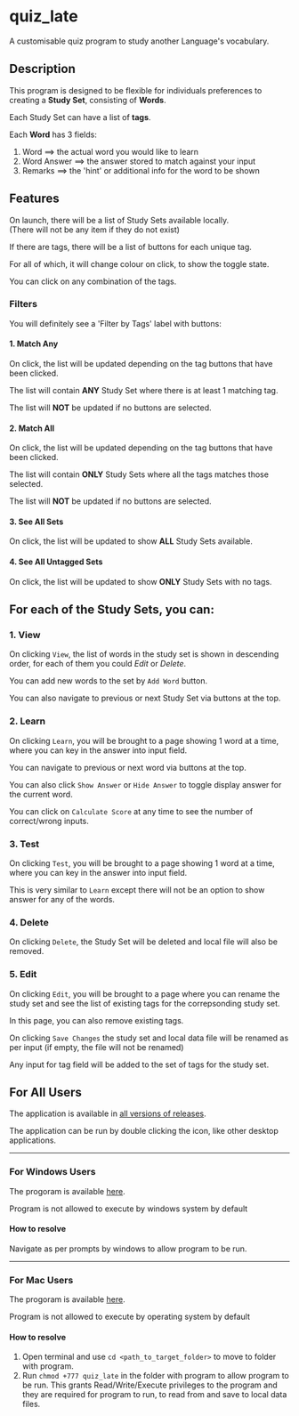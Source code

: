 # quiz_late

A customisable quiz program to study another Language's vocabulary.

## Description

This program is designed to be flexible for individuals preferences to creating a **Study Set**, consisting of **Words**.

Each Study Set can have a list of **tags**.

Each **Word** has 3 fields:
1. Word ==> the actual word you would like to learn
2. Word Answer ==> the answer stored to match against your input
3. Remarks ==> the 'hint' or additional info for the word to be shown

## Features

On launch, there will be a list of Study Sets available locally. <br>
(There will not be any item if they do not exist)

If there are tags, there will be a list of buttons for each unique tag.

For all of which, it will change colour on click, to show the toggle state.

You can click on any combination of the tags.

### Filters

You will definitely see a 'Filter by Tags' label with buttons:
#### 1. Match Any
On click, the list will be updated depending on the tag buttons that have been clicked.

The list will contain **ANY** Study Set where there is at least 1 matching tag.

The list will **NOT** be updated if no buttons are selected.

#### 2. Match All
On click, the list will be updated depending on the tag buttons that have been clicked.

The list will contain **ONLY** Study Sets where all the tags matches those selected.

The list will **NOT** be updated if no buttons are selected.

#### 3. See All Sets
On click, the list will be updated to show **ALL** Study Sets available.

#### 4. See All Untagged Sets
On click, the list will be updated to show **ONLY** Study Sets with no tags.

For each of the Study Sets, you can:
---
### 1. View
On clicking `View`, the list of words in the study set is shown in descending order, for each of them you could *Edit* or *Delete*.

You can add new words to the set by `Add Word` button.
    
You can also navigate to previous or next Study Set via buttons at the top.

### 2. Learn
On clicking `Learn`, you will be brought to a page showing 1 word at a time, where you can key in the answer into input field.

You can navigate to previous or next word via buttons at the top.

You can also click `Show Answer` or `Hide Answer` to toggle display answer for the current word.

You can click on `Calculate Score` at any time to see the number of correct/wrong inputs.

### 3. Test
On clicking `Test`, you will be brought to a page showing 1 word at a time, where you can key in the answer into input field. 

This is very similar to `Learn` except there will not be an option to show answer for any of the words.

### 4. Delete
On clicking `Delete`, the Study Set will be deleted and local file will also be removed.

### 5. Edit
On clicking `Edit`, you will be brought to a page where you can rename the study set and see the list of existing tags for the correpsonding study set.

In this page, you can also remove existing tags.

On clicking `Save Changes` the study set and local data file will be renamed as per input (if empty, the file will not be renamed)

Any input for tag field will be added to the set of tags for the study set.


## For All Users

The application is available in [all versions of releases](https://github.com/wanyu-l/quiz_proj/releases).

The application can be run by double clicking the icon, like other desktop applications.

---
### For Windows Users 
The progoram is available [here](https://github.com/wanyu-l/quiz_proj/releases/tag/v2.0.0).

Program is not allowed to execute by windows system by default

#### How to resolve
Navigate as per prompts by windows to allow program to be run.

---
### For Mac Users 
The progoram is available [here](https://github.com/wanyu-l/quiz_proj/releases/tag/v2.0.0-mac).

Program is not allowed to execute by operating system by default

#### How to resolve
1. Open terminal and use `cd <path_to_target_folder>` to move to folder with program.
2. Run `chmod +777 quiz_late` in the folder with program to allow program to be run.
This grants Read/Write/Execute privileges to the program and they are required for program to run, to read from and save to local data files.

